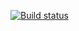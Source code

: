 [![Build status](https://ci.appveyor.com/api/projects/status/jtcxqruavtxxh8ss?svg=true)](https://ci.appveyor.com/project/NadezhdaPetushkova/homework-selenide2-2)
